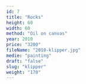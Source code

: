 ```yaml
---
id: 7
title: "Rocks"
height: 60
width: 60
method: "Oil on canvas"
year: 2010
price: "3200"
fileName: "2010-klipper.jpg"
medie: "painting"
draft: "false"
slug: "klipper"
weight: "170"
---
```

